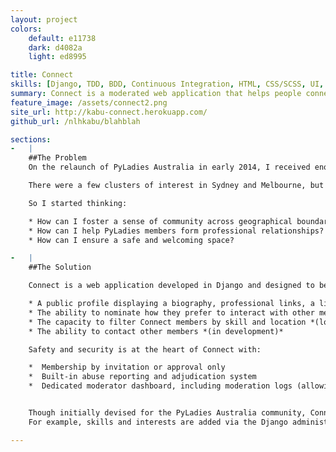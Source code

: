 ```yaml
---
layout: project
colors:
    default: e11738
    dark: d4082a
    light: ed8995

title: Connect
skills: [Django, TDD, BDD, Continuous Integration, HTML, CSS/SCSS, UI, Visual Design]
summary: Connect is a moderated web application that helps people connect with each other based on skills, interests and location.  Connect is currently in development and due for a full-feature release in early 2015.
feature_image: /assets/connect2.png
site_url: http://kabu-connect.herokuapp.com/
github_url: /nlhkabu/blahblah

sections:
-   |
    ##The Problem
    On the relaunch of PyLadies Australia in early 2014, I received enquiries from all over Australia; of women wanting to join, and men wanting to help.

    There were a few clusters of interest in Sydney and Melbourne, but otherwise, interested parties were spread across Australia's other capital cities and rural locations.

    So I started thinking:

    * How can I foster a sense of community across geographical boundaries?
    * How can I help PyLadies members form professional relationships?
    * How can I ensure a safe and welcoming space?

-   |
    ##The Solution

    Connect is a web application developed in Django and designed to be a friendly, accessable space.  Each member has:

    * A public profile displaying a biography, professional links, a list of relevant skills
    * The ability to nominate how they prefer to interact with other members (for example, by selecting 'mentor')
    * The capacity to filter Connect members by skill and location *(location feature in development)*
    * The ability to contact other members *(in development)*

    Safety and security is at the heart of Connect with:

    *  Membership by invitation or approval only
    *  Built-in abuse reporting and adjudication system
    *  Dedicated moderator dashboard, including moderation logs (allowing moderators to review each other's actions)


    Though initially devised for the PyLadies Australia community, Connect has been built so that other communities or organisation's can modify the system to suit their needs.
    For example, skills and interests are added via the Django administration - allowing customisation for a particular audience.

---
```

